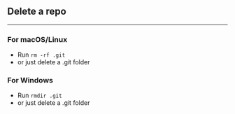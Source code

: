 ## Delete a repo
--------------

### For macOS/Linux

- Run `rm -rf .git`  
- or just delete a .git folder

### For Windows

- Run `rmdir .git`
- or just delete a .git folder


